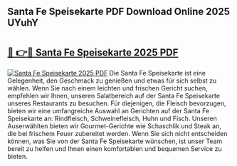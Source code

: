 ## Santa Fe Speisekarte PDF Download Online 2025 UYuhY

# <h2><a href="http://gceghv.nevu.top/?p=Santa+Fe+Speisekarte">🔗 👉🔴 Santa Fe Speisekarte 2025 PDF</a></h2>

[![Santa Fe Speisekarte 2025 PDF](https://i.imgur.com/dBaPXMq.png)](http://gceghv.nevu.top/?p=Santa+Fe+Speisekarte)
Die Santa Fe Speisekarte ist eine Gelegenheit, den Geschmack zu genießen und etwas für sich selbst zu wählen. Wenn Sie nach einem leichten und frischen Gericht suchen, empfehlen wir Ihnen, unseren Salatbereich auf der Santa Fe Speisekarte unseres Restaurants zu besuchen. Für diejenigen, die Fleisch bevorzugen, bieten wir eine umfangreiche Auswahl an Gerichten auf der Santa Fe Speisekarte an: Rindfleisch, Schweinefleisch, Huhn und Fisch. Unseren Auserwählten bieten wir Gourmet-Gerichte wie Schaschlik und Steak an, die bei frischem Feuer zubereitet werden. Wenn Sie sich nicht entscheiden können, was Sie von der Santa Fe Speisekarte wünschen, ist unser Team bereit zu helfen und Ihnen einen komfortablen und bequemen Service zu bieten.
